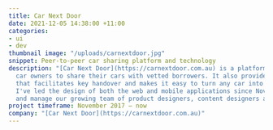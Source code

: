 ```yaml
---
title: Car Next Door
date: 2021-12-05 14:38:00 +11:00
categories:
- ui
- dev
thumbnail image: "/uploads/carnextdoor.jpg"
snippet: Peer-to-peer car sharing platform and technology
description: "[Car Next Door](https://carnextdoor.com.au) is a platform that allows
  car owners to share their cars with vetted borrowers. It also provides in-car technology
  that facilitates key handover and makes it easy to turn any car into a share car.
  I've led the design of both the web and mobile applications since November 2017
  and manage our growing team of product designers, content designers and user researchers."
project timeframe: November 2017 – now
company: "[Car Next Door](https://carnextdoor.com.au)"
---
```


